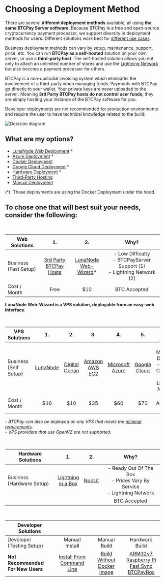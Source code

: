 # Choosing a Deployment Method

There are several **different deployment methods** available, all using **the same BTCPay Server software**. Because BTCPay is a free and open-source cryptocurrency payment processor, we support diversity in deployment methods for users. Different solutions work best for [different use cases](./UseCase.md).

Business deployment methods can vary by setup, maintenance, support, price, etc. You can run **BTCPay as a self-hosted** solution on your own server, or use a **third-party host**. The self-hosted solution allows you not only to attach an unlimited number of stores and use the [Lightning Network](./LightningNetwork.md) but also become a payment processor for others.

BTCPay is a non-custodial invoicing system which eliminates the involvement of a third-party when managing funds. Payments with BTCPay go directly to your wallet. Your private keys are never uploaded to the server. Meaning **3rd Party BTCPay hosts do not control user funds**, they are simply hosting your instance of the BTCPay software for you.

Developer deployments are not recommended for production environments and require the user to have technical knowledge related to the build.

![Decision diagram](./img/DecisionDiagInstallBTCPayServer.png "BTCPay Server Infographic")

## What are my options?

* [LunaNode Web Deployment](./LunaNodeWebDeployment.md) *
* [Azure Deployment](./AzureDeployment.md) *
* [Docker Deployment](https://github.com/btcpayserver/btcpayserver-docker/blob/master/README.md)
* [Google Cloud Deployment](./GoogleCloudDeployment.md) *
* [Hardware Deployment](./HardwareDeployment.md) *
* [Third-Party Hosting](./ThirdPartyHosting.md)
* [Manual Deployment](./ManualDeployment.md)

(*): Those deployments are using the Docker Deployment under the hood.

## To chose one that will best suit your needs, consider the following:

<br>

|Web Solutions                             |1.                            |2.          |Why?          |
| ---------------------------------------- |:----------------------------:|:----------:|:------------:|
|Business<br>(Fast Setup)                  |[3rd Party <br> BTCPay Hosts](./ThirdPartyHosting.md)  |[LunaNode <br> Web-Wizard](./LunaNodeWebDeployment.md)* |- Low Difficulty<br>- BTCPayServer Support (1)<br>- Lightning Network (2)     |
|Cost / Month                                     | Free                    | $10 |BTC Accepted  |

**LunaNode Web-Wizard is a VPS solution, deployable from an easy-web interface.**

<br>

|VPS Solutions                 |1.               |2.          |3.       |4.       |5.       |Why?     |
| ---------------------------- |:---------------:|:----------:|:-------:|:-------:|:-------:|:-------:|
|Business<br>(Self Setup)      |[LunaNode](https://medium.com/@BtcpayServer/hosting-btcpayserver-on-lunanode-bf9ef5fff75b)|[Digital<br>Ocean](https://medium.com/@molthoff/running-btcpay-on-digital-ocean-for-10-month-how-to-add-other-coins-7a497339fb2f)|[Amazon<br>AWS EC2](https://wiki.ion.radar.tech/tutorials/nodes/btcpay-+-aws-ec2)|[Microsoft<br>Azure](./AzureDeployment.md)    |[Google<br>Cloud](./GoogleCloudDeployment.md) |- Moderate Difficulty<br>- Docker Compose<br>- Lightning Network    |
|Cost / Month          |$10 | $10 | $35 | $60 | $70  |BTC Accepted (1)|

*- BTCPay can also be deployed on any VPS that meets the [minimal requirements](./FAQ/FAQ-Deployment.md#what-are-the-minimal-requirements-for-btcpay).*<br>
*- VPS providers that use OpenVZ are not supported.*

<br>

|Hardware Solutions                    |1.                        |2.        |Why?      |
| ------------------------------------ |:------------------------:|:--------:|:--------:|
|Business<br>(Hardware Setup)          |   [Lightning<br>in a Box](https://lightninginabox.co/)  | [Nodl.it](https://www.nodl.it/) |- Ready Out Of The Box<br>- Prices Vary By Service<br>- Lightning Network<br>|
|                                      |                            |            |BTC Accepted|

<br>

|Developer Solutions                     |                     |                   |              |
| -------------------------------------- |:-------------------:|:-----------------:|:------------:|
|Developer<br>(Testing Setup)            |Manual Install       |Manual Build       |Hardware Build|
|**Not Recommended<br>For New Users**    |[Install From<br>Command Line](http://blog.sipsorcery.com/?p=1052)|[Build Without<br>Docker Image](./ManualDeployment.md) |[ARM32v7](https://hub.docker.com/r/btcpayserver/btcpayserver/tags/)<br>[Raspberry Pi](./RaspberryPiDeployment.md)<br>[Fast Sync](https://github.com/btcpayserver/btcpayserver-docker/tree/master/contrib/FastSync)<br>[BTCPayBox](./HardwareDeployment.md) |
